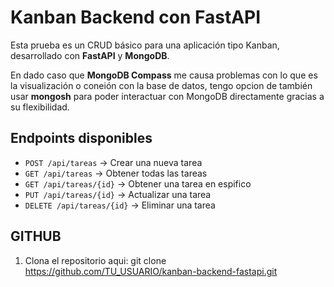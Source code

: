 # Kanban Backend con FastAPI 

Esta prueba es un CRUD básico para una aplicación tipo Kanban, desarrollado con **FastAPI** y **MongoDB**.

En dado caso que **MongoDB Compass** me causa problemas con lo que es la visualización o coneión con la base de datos, tengo opcion de también usar **mongosh** para poder interactuar con MongoDB directamente gracias a su flexibilidad.

##  Endpoints disponibles
- `POST /api/tareas` → Crear una nueva tarea
- `GET /api/tareas` → Obtener todas las tareas
- `GET /api/tareas/{id}` → Obtener una tarea en espifico 
- `PUT /api/tareas/{id}` → Actualizar una tarea
- `DELETE /api/tareas/{id}` → Eliminar una tarea

##  GITHUB
1. Clona el repositorio aqui:
   git clone https://github.com/TU_USUARIO/kanban-backend-fastapi.git
